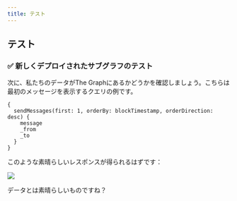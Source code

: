 ```yaml
---
title: テスト
---
```

## テスト

### ✅ 新しくデプロイされたサブグラフのテスト

次に、私たちのデータがThe Graphにあるかどうかを確認しましょう。こちらは最初のメッセージを表示するクエリの例です。

```
{
  sendMessages(first: 1, orderBy: blockTimestamp, orderDirection: desc) {
    message
    _from
    _to
  }
}
```

このような素晴らしいレスポンスが得られるはずです：

![](/images/TheGraph-ScaffoldEth2/section-1/1_4_1.png)

データとは素晴らしいものですね？

